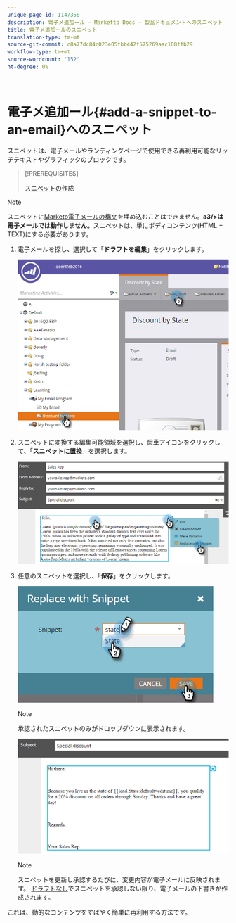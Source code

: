 ```yaml
---
unique-page-id: 1147358
description: 電子メ追加ール — Marketto Docs — 製品ドキュメントへのスニペット
title: 電子メ追加ールのスニペット
translation-type: tm+mt
source-git-commit: c8a77dc84c023e05fbb442f575269aac108ffb29
workflow-type: tm+mt
source-wordcount: '152'
ht-degree: 0%

---
```



# 電子メ追加ール{#add-a-snippet-to-an-email}へのスニペット

スニペットは、電子メールやランディングページで使用できる再利用可能なリッチテキストやグラフィックのブロックです。

>[!PREREQUISITES]
>
>[スニペットの作成](/help/marketo/product-docs/personalization/segmentation-and-snippets/snippets/create-a-snippet.md)


>[!NOTE]
>
>スニペットに[Marketo電子メールの構文](/help/marketo/product-docs/email-marketing/general/email-editor-2/email-template-syntax.md)を埋め込むことはできません。**a3/>は電子メールでは動作しません。**&#x200B;スニペットは、単にボディコンテンツ(HTML + TEXT)にする必要があります。

1. 電子メールを探し、選択して「**ドラフトを編集**」をクリックします。

   ![](assets/one-2.png)

1. スニペットに変換する編集可能領域を選択し、歯車アイコンをクリックして、「**スニペットに置換**」を選択します。

   ![](assets/two-2.png)

1. 任意のスニペットを選択し、「**保存**」をクリックします。

   ![](assets/three-1.png)

   >[!NOTE]
   >
   >承認されたスニペットのみがドロップダウンに表示されます。

   ![](assets/four.png)

   >[!NOTE]
   >
   >スニペットを更新し承認するたびに、変更内容が電子メールに反映されます。 [ドラフトなし](/help/marketo/product-docs/administration/users-and-roles/managing-user-roles-and-permissions/enable-no-draft-for-snippets.md)でスニペットを承認しない限り、電子メールの下書きが作成されます。

これは、動的なコンテンツをすばやく簡単に再利用する方法です。
